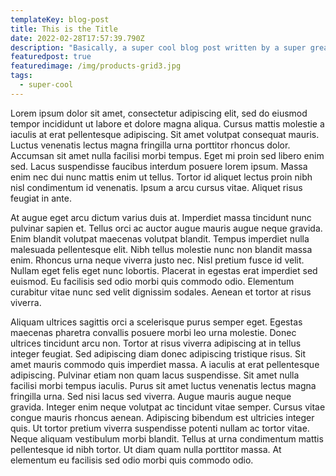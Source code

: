 ```yaml
---
templateKey: blog-post
title: This is the Title
date: 2022-02-28T17:57:39.790Z
description: "Basically, a super cool blog post written by a super great person "
featuredpost: true
featuredimage: /img/products-grid3.jpg
tags:
  - super-cool
---
```

Lorem ipsum dolor sit amet, consectetur adipiscing elit, sed do eiusmod tempor incididunt ut labore et dolore magna aliqua. Cursus mattis molestie a iaculis at erat pellentesque adipiscing. Sit amet volutpat consequat mauris. Luctus venenatis lectus magna fringilla urna porttitor rhoncus dolor. Accumsan sit amet nulla facilisi morbi tempus. Eget mi proin sed libero enim sed. Lacus suspendisse faucibus interdum posuere lorem ipsum. Massa enim nec dui nunc mattis enim ut tellus. Tortor id aliquet lectus proin nibh nisl condimentum id venenatis. Ipsum a arcu cursus vitae. Aliquet risus feugiat in ante.

At augue eget arcu dictum varius duis at. Imperdiet massa tincidunt nunc pulvinar sapien et. Tellus orci ac auctor augue mauris augue neque gravida. Enim blandit volutpat maecenas volutpat blandit. Tempus imperdiet nulla malesuada pellentesque elit. Nibh tellus molestie nunc non blandit massa enim. Rhoncus urna neque viverra justo nec. Nisl pretium fusce id velit. Nullam eget felis eget nunc lobortis. Placerat in egestas erat imperdiet sed euismod. Eu facilisis sed odio morbi quis commodo odio. Elementum curabitur vitae nunc sed velit dignissim sodales. Aenean et tortor at risus viverra.

Aliquam ultrices sagittis orci a scelerisque purus semper eget. Egestas maecenas pharetra convallis posuere morbi leo urna molestie. Donec ultrices tincidunt arcu non. Tortor at risus viverra adipiscing at in tellus integer feugiat. Sed adipiscing diam donec adipiscing tristique risus. Sit amet mauris commodo quis imperdiet massa. A iaculis at erat pellentesque adipiscing. Pulvinar etiam non quam lacus suspendisse. Sit amet nulla facilisi morbi tempus iaculis. Purus sit amet luctus venenatis lectus magna fringilla urna. Sed nisi lacus sed viverra. Augue mauris augue neque gravida. Integer enim neque volutpat ac tincidunt vitae semper. Cursus vitae congue mauris rhoncus aenean. Adipiscing bibendum est ultricies integer quis. Ut tortor pretium viverra suspendisse potenti nullam ac tortor vitae. Neque aliquam vestibulum morbi blandit. Tellus at urna condimentum mattis pellentesque id nibh tortor. Ut diam quam nulla porttitor massa. At elementum eu facilisis sed odio morbi quis commodo odio.
